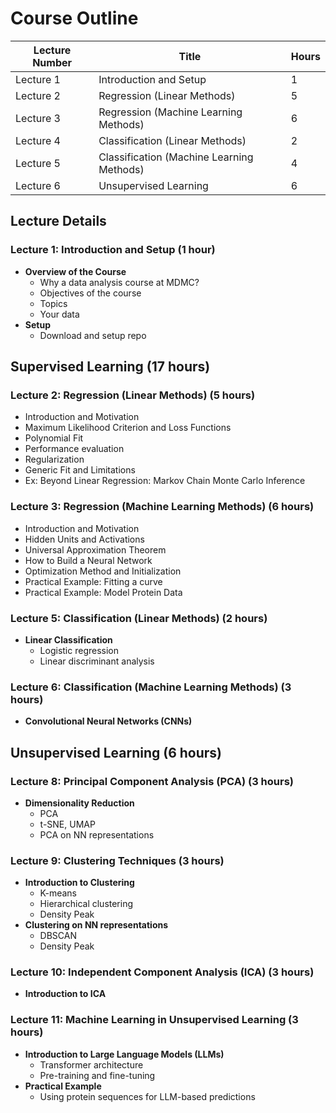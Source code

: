 # Course Outline

| Lecture Number | Title                                     | Hours |
| -------------- | ----------------------------------------- | ----- |
| Lecture 1      | Introduction and Setup                    | 1     |
| Lecture 2      | Regression (Linear Methods)               | 5     |
| Lecture 3      | Regression (Machine Learning Methods)     | 6     |
| Lecture 4      | Classification (Linear Methods)           | 2     |
| Lecture 5      | Classification (Machine Learning Methods) | 4     |
| Lecture 6      | Unsupervised Learning                     | 6     |


## Lecture Details

### Lecture 1: Introduction and Setup (1 hour)

- **Overview of the Course**
  - Why a data analysis course at MDMC?
  - Objectives of the course
  - Topics
  - Your data
- **Setup**
  - Download and setup repo

## Supervised Learning (17 hours)

### Lecture 2: Regression (Linear Methods) (5 hours)

- Introduction and Motivation
- Maximum Likelihood Criterion and Loss Functions
- Polynomial Fit
- Performance evaluation
- Regularization
- Generic Fit and Limitations
- Ex: Beyond Linear Regression: Markov Chain Monte Carlo Inference

### Lecture 3: Regression (Machine Learning Methods) (6 hours)

- Introduction and Motivation
- Hidden Units and Activations
- Universal Approximation Theorem
- How to Build a Neural Network
- Optimization Method and Initialization
- Practical Example: Fitting a curve
- Practical Example: Model Protein Data

### Lecture 5: Classification (Linear Methods) (2 hours)

- **Linear Classification**
  - Logistic regression
  - Linear discriminant analysis

### Lecture 6: Classification (Machine Learning Methods) (3 hours)

- **Convolutional Neural Networks (CNNs)**

## Unsupervised Learning (6 hours)

### Lecture 8: Principal Component Analysis (PCA) (3 hours)

- **Dimensionality Reduction**
  - PCA
  - t-SNE, UMAP
  - PCA on NN representations

### Lecture 9: Clustering Techniques (3 hours)

- **Introduction to Clustering**
  - K-means
  - Hierarchical clustering
  - Density Peak
- **Clustering on NN representations**
  - DBSCAN
  - Density Peak

### Lecture 10: Independent Component Analysis (ICA) (3 hours)

- **Introduction to ICA**

### Lecture 11: Machine Learning in Unsupervised Learning (3 hours)

- **Introduction to Large Language Models (LLMs)**
  - Transformer architecture
  - Pre-training and fine-tuning
- **Practical Example**
  - Using protein sequences for LLM-based predictions
